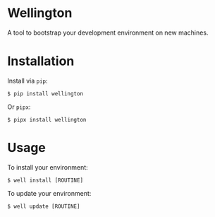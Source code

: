 # Wellington

A tool to bootstrap your development environment on new machines.


# Installation

Install via `pip`:

    $ pip install wellington

Or `pipx`:

    $ pipx install wellington


# Usage

To install your environment:

    $ well install [ROUTINE]

To update your environment:

    $ well update [ROUTINE]
